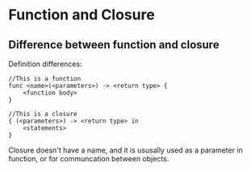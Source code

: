 # Function and Closure
## Difference between function and closure
Definition differences:
```
//This is a function
func <name>(<parameters>) -> <return type> {
    <function body>
}

//This is a closure
{ (<parameters>) -> <return type> in
    <statements>
}
```
Closure doesn't have a name, and it is ususally used as a parameter in function, or for communcation between objects.
